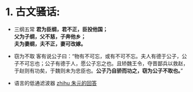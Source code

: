 # 1. 古文骚话:

- 三纲五常
	**君为臣纲，君不正，臣投他国；  
	父为子纲，父不慈，子奔他乡；  
	夫为妻纲，夫不正，妻可改嫁。** 

- 窃为不取
	客有说公子曰：“物有不可忘，或有不可不忘。夫人有德于公子，公子不可忘也；公子有德于人，愿公子忘之也。且矫魏王令，夺晋鄙兵以救赵，于赵则有功矣，于魏则未为忠臣也。**公子乃自骄而功之，窃为公子不取也。**”
- 语言的低通滤波器
	[zhihu 朱元的回答](https://www.zhihu.com/question/265940908/answer/3258624497) 